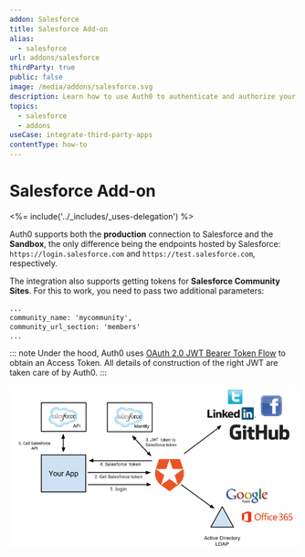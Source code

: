 ```yaml
---
addon: Salesforce
title: Salesforce Add-on
alias:
  - salesforce
url: addons/salesforce  
thirdParty: true
public: false
image: /media/addons/salesforce.svg
description: Learn how to use Auth0 to authenticate and authorize your Salesforce services.
topics:
  - salesforce
  - addons
useCase: integrate-third-party-apps
contentType: how-to
---
```


# Salesforce Add-on

<%= include('../_includes/_uses-delegation') %>

Auth0 supports both the __production__ connection to Salesforce and the __Sandbox__, the only difference being the endpoints hosted by Salesforce: `https://login.salesforce.com` and `https://test.salesforce.com`, respectively.

The integration also supports getting tokens for __Salesforce Community Sites__. For this to work, you need to pass two additional parameters:

```
...
community_name: 'mycommunity',
community_url_section: 'members'
...

```

::: note
  Under the hood, Auth0 uses <a href="https://help.salesforce.com/HTViewHelpDoc?id=remoteaccess_oauth_jwt_flow.htm&language=en_US">OAuth 2.0 JWT Bearer Token Flow</a> to obtain an Access Token. All details of construction of the right JWT are taken care of by Auth0.
:::

![Salesforce data flow](/media/articles/server-apis/salesforce-data-flow.png)
